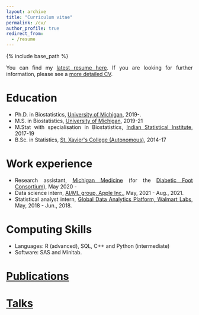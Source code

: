 ```yaml
---
layout: archive
title: "Curriculum vitae"
permalink: /cv/
author_profile: true
redirect_from:
  - /resume
---
```


<style>
body {
text-align: justify}
</style>

{% include base_path %}

You can find my [latest resume here](https://soumikp.github.io/files/soumikp_resume_apr_2023.pdf). If you are looking for further information, please see a [more detailed CV](https://soumikp.github.io/files/soumikp_cv_dec_2023.pdf). 

Education
======
* Ph.D. in Biostatistics, [University of Michigan](https://sph.umich.edu/biostat/), 2019-.
* M.S. in Biostatistics, [University of Michigan](https://sph.umich.edu/biostat/), 2019-21
* M.Stat with specialisation in Biostatistics, [Indian Statistical Institute](www.isical.ac.in), 2017-19
* B.Sc. in Statistics, [St. Xavier's College (Autonomous)](www.sxccal.edu), 2014-17


Work experience
======
* Research assistant, [Michigan Medicine](https://www.uofmhealth.org/) (for the [Diabetic Foot Consortium](https://diabeticfootconsortium.org/)), May 2020 - 
* Data science intern, [AI/ML group, Apple Inc.](https://www.apple.com/careers/us/machine-learning-and-ai.html), May, 2021 - Aug., 2021. 
* Statistical analyst intern, [Global Data Analytics Platform, Walmart Labs](https://careers.walmart.com/teams), May, 2018 - Jun., 2018.

  
Computing Skills
======
* Languages: R (advanced), SQL, C++ and Python (intermediate) 
* Software: SAS and Minitab.

[Publications](https://soumikp.github.io/publications/)
======

[Talks](https://soumikp.github.io/teaching/)
======
<!--    <ul>{% for post in site.publications reversed %}
    {% include archive-single-cv.html %}
  {% endfor %}</ul>-->

<!--  
Talks
======
   <ul>{% for post in site.talks %}
     {% include archive-single-talk-cv.html %}
   {% endfor %}</ul>
  
Teaching
======
  <ul>{% for post in site.teaching %}
    {% include archive-single-cv.html %}
  {% endfor %}</ul>
  
Service and leadership
======
* Currently signed in to 43 different slack teams -->

